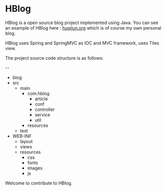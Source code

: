 # HBlog
HBlog is a open source blog project implemented using Java. You can see
an example of HBlog here : [huqijun.org](http://huqijun.org) which is 
of course my own personal blog.

HBlog uses Spring and SpringMVC as IOC and MVC framework,  uses Tiles view.

The project source code structure is as follows:

--

 *  blog 
 *  src
    *  main
        *  com.hblog
            *  article
            *  conf
            *  controller
            *  service
            *  util
        *  resources
    *  test
 *  WEB-INF
    *  layout
    *  views
    *  resources
        *  css
        *  fonts
        *  images
        *  js


Welcome to contribute to HBlog.
